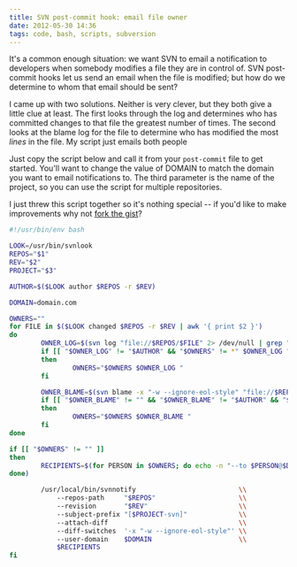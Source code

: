 ```yaml
---
title: SVN post-commit hook: email file owner
date: 2012-05-30 14:36
tags: code, bash, scripts, subversion
---
```


It's a common enough situation: we want SVN to email a notification to
developers when somebody modifies a file they are in control of. SVN post-commit
hooks let us send an email when the file is modified; but how do we determine to
whom that email should be sent?

I came up with two solutions. Neither is very clever, but they both give a
little clue at least. The first looks through the log and determines who has
committed changes to that file the greatest number of times. The second looks at
the blame log for the file to determine who has modified the most *lines* in the
file. My script just emails both people

Just copy the script below and call it from your `post-commit` file to get
started. You'll want to change the value of DOMAIN to match the domain you want
to email notifications to. The third parameter is the name of the project, so
you can use the script for multiple repositories.

I just threw this script together so it's nothing special -- if you'd like to
make improvements why not [fork the gist][1]?

``` bash
#!/usr/bin/env bash

LOOK=/usr/bin/svnlook
REPOS="$1"
REV="$2"
PROJECT="$3"

AUTHOR=$($LOOK author $REPOS -r $REV)

DOMAIN=domain.com

OWNERS=""
for FILE in $($LOOK changed $REPOS -r $REV | awk '{ print $2 }')
do
        OWNER_LOG=$(svn log "file://$REPOS/$FILE" 2> /dev/null | grep "^r[0-9]* | " | awk '{ print $3 }' | sort | uniq -c | sort | tail -n 1 | awk '{ print $2 }')
        if [[ "$OWNER_LOG" != "$AUTHOR" && "$OWNERS" != *" $OWNER_LOG "* ]]
        then
                OWNERS="$OWNERS $OWNER_LOG "
        fi

        OWNER_BLAME=$(svn blame -x "-w --ignore-eol-style" "file://$REPOS/$FILE" 2> /dev/null | awk '{ print $2 }' | sort | uniq -c | sort | tail -n 1 | awk '{ print $2 }')
        if [[ "$OWNER_BLAME" != "" && "$OWNER_BLAME" != "$AUTHOR" && "$OWNERS" != *" $OWNER_BLAME "* ]]
        then
                OWNERS="$OWNERS $OWNER_BLAME "
        fi
done

if [[ "$OWNERS" != "" ]]
then
        RECIPIENTS=$(for PERSON in $OWNERS; do echo -n "--to $PERSON@$DOMAIN "; 
done)

        /usr/local/bin/svnnotify                          \\
            --repos-path     "$REPOS"                     \\
            --revision       "$REV"                       \\
            --subject-prefix "[$PROJECT-svn]"             \\
            --attach-diff                                 \\
            --diff-switches  '-x "-w --ignore-eol-style"' \\
            --user-domain    $DOMAIN                      \\
            $RECIPIENTS
fi
```

[1]: https://gist.github.com/2833953
